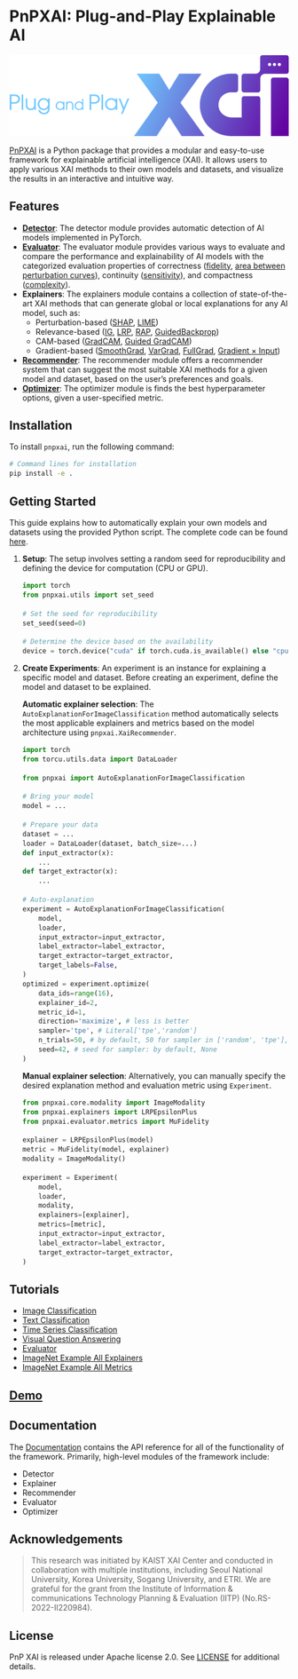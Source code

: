 # PnPXAI: Plug-and-Play Explainable AI

<div align='center'>
    <img src="assets/pnpxai_logo_horizontal.png">
</div>

[PnPXAI](https://openxaiproject.github.io/pnpxai/) is a Python package that provides a modular and easy-to-use framework for explainable artificial intelligence (XAI). It allows users to apply various XAI methods to their own models and datasets, and visualize the results in an interactive and intuitive way.

## Features

- [**Detector**](pnpxai/core/detector/): The detector module provides automatic detection of AI models implemented in PyTorch.
- [**Evaluator**](pnpxai/evaluator/metrics/): The evaluator module provides various ways to evaluate and compare the performance and explainability of AI models with the categorized evaluation properties of correctness ([fidelity](pnpxai/evaluator/metrics/mu_fidelity.py), [area between perturbation curves](pnpxai/evaluator/metrics/pixel_flipping.py)), continuity ([sensitivity](pnpxai/evaluator/metrics/sensitivity.py)), and compactness ([complexity](pnpxai/evaluator/metrics/complexity.py)).
- **Explainers**: The explainers module contains a collection of state-of-the-art XAI methods that can generate global or local explanations for any AI model, such as:
	- Perturbation-based ([SHAP](pnpxai/explainers/kernel_shap.py), [LIME](pnpxai/explainers/lime.py))
	- Relevance-based ([IG](pnpxai/explainers/integrated_gradients.py), [LRP](pnpxai/explainers/lrp.py), [RAP](pnpxai/explainers/rap), [GuidedBackprop](pnpxai/explainers/guided_backprop.py))
	- CAM-based ([GradCAM](pnpxai/explainers/grad_cam.py), [Guided GradCAM](pnpxai/explainers/guided_grad_cam.py))
	- Gradient-based ([SmoothGrad](pnpxai/explainers/smooth_grad.py), [VarGrad](pnpxai/explainers/var_grad.py), [FullGrad](pnpxai/explainers/full_grad.py), [Gradient &times; Input](pnpxai/explainers/grad_x_input.py))
- [**Recommender**](pnpxai/core/recommender): The recommender module offers a recommender system that can suggest the most suitable XAI methods for a given model and dataset, based on the user’s preferences and goals.
- [**Optimizer**](pnpxai/evaluator/optimizer): The optimizer module is finds the best hyperparameter options, given a user-specified metric.

## Installation

To install `pnpxai`, run the following command:

```bash
# Command lines for installation
pip install -e .
```

## Getting Started

This guide explains how to automatically explain your own models and datasets using the provided Python script. The complete code can be found [here](tutorials/auto_explanation_imagenet_example.py).

1. **Setup**: The setup involves setting a random seed for reproducibility and defining the device for computation (CPU or GPU). 
    
    ```python
    import torch
    from pnpxai.utils import set_seed
    
    # Set the seed for reproducibility
    set_seed(seed=0)
    
    # Determine the device based on the availability
    device = torch.device("cuda" if torch.cuda.is_available() else "cpu")
    ```
    
2. **Create Experiments**: An experiment is an instance for explaining a specific model and dataset. Before creating an experiment, define the model and dataset to be explained.

    **Automatic explainer selection**: The `AutoExplanationForImageClassification` method automatically selects the most applicable explainers and metrics based on the model architecture using `pnpxai.XaiRecommender`.
        
    ```python
    import torch
    from torcu.utils.data import DataLoader

    from pnpxai import AutoExplanationForImageClassification

    # Bring your model
    model = ...

    # Prepare your data
    dataset = ...
    loader = DataLoader(dataset, batch_size=...)
    def input_extractor(x):
        ...
    def target_extractor(x):
        ...

    # Auto-explanation
    experiment = AutoExplanationForImageClassification(
        model,
        loader,
        input_extractor=input_extractor,
        label_extractor=label_extractor,
        target_extractor=target_extractor,
        target_labels=False,
    )
    optimized = experiment.optimize(
        data_ids=range(16),
        explainer_id=2,
        metric_id=1,
        direction='maximize', # less is better
        sampler='tpe', # Literal['tpe','random']
        n_trials=50, # by default, 50 for sampler in ['random', 'tpe'], None for ['grid']
        seed=42, # seed for sampler: by default, None
    )
    ```
        
    **Manual explainer selection**: Alternatively, you can manually specify the desired explanation method and evaluation metric using `Experiment`.
        
    ```python
    from pnpxai.core.modality import ImageModality
    from pnpxai.explainers import LRPEpsilonPlus
    from pnpxai.evaluator.metrics import MuFidelity
    
    explainer = LRPEpsilonPlus(model)
    metric = MuFidelity(model, explainer)
    modality = ImageModality()

    experiment = Experiment(
        model,
        loader,
        modality,
        explainers=[explainer],
        metrics=[metric],
        input_extractor=input_extractor,
        label_extractor=label_extractor,
        target_extractor=target_extractor,
    )
    ```


## Tutorials
- [Image Classification](tutorials/auto_explanation_imagenet_example.py)
- [Text Classification](tutorials/auto_explanation_imdb_example.py)
- [Time Series Classification](tutorials/auto_explanation_ts_example.py)
- [Visual Question Answering](tutorials/auto_explanation_vqa_example.py)
- [Evaluator](tutorials/evaluator.py)
- [ImageNet Example All Explainers](tutorials/imagenet_example_all_explainers.md)
- [ImageNet Example All Metrics](tutorials/imagenet_example_all_metrics.md)

## [Demo](https://openxaiproject.github.io/pnpxai/demo/)

## Documentation

The [Documentation](https://openxaiproject.github.io/pnpxai/) contains the API reference for all of the functionality of the framework. Primarily, high-level modules of the framework include: 
- Detector
- Explainer
- Recommender
- Evaluator
- Optimizer

## Acknowledgements

> This research was initiated by KAIST XAI Center and conducted in collaboration with multiple institutions, including Seoul National University, Korea University, Sogang University, and ETRI.
We are grateful for the grant from the Institute of Information & communications Technology Planning & Evaluation (IITP) (No.RS-2022-II220984).

## License

PnP XAI is released under Apache license 2.0. See [LICENSE](LICENSE) for additional details.
